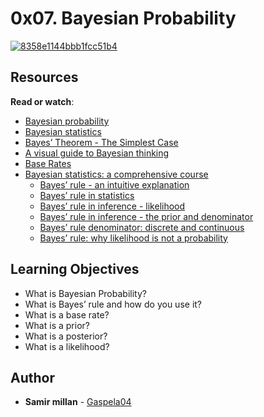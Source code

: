 <h1 class="gap">0x07. Bayesian Probability</h1>

<article id="description" class="gap formatted-content">
    <p><a href="https://imgbb.com/"><img src="https://i.ibb.co/ypkD3FW/8358e1144bbb1fcc51b4.png" alt="8358e1144bbb1fcc51b4" border="0"></a></p>

<h2>Resources</h2>

<p><strong>Read or watch</strong>:</p>

<ul>
<li><a href="/rltoken/sTaD6jnhKs_TTfQZzJ3yhQ" title="Bayesian probability" target="_blank">Bayesian probability</a></li>
<li><a href="/rltoken/1v-8Ekg3h0raamUXPhY2QQ" title="Bayesian statistics" target="_blank">Bayesian statistics</a></li>
<li><a href="/rltoken/VqWGh8Z-0EAiTxGbxOR3gw" title="Bayes' Theorem - The Simplest Case" target="_blank">Bayes’ Theorem - The Simplest Case</a></li>
<li><a href="/rltoken/oO_89xTL9ijXyB6d6TJUPg" title="A visual guide to Bayesian thinking" target="_blank">A visual guide to Bayesian thinking</a></li>
<li><a href="/rltoken/DePOnOgfkkXvXgxlo39CPA" title="Base Rates" target="_blank">Base Rates</a></li>
<li><a href="/rltoken/Kmv4IuCD4b2C1et6zDPHGA" title="Bayesian statistics: a comprehensive course" target="_blank">Bayesian statistics: a comprehensive course</a>

<ul>
<li><a href="/rltoken/wVw3Sust10jQDa3-BDDzUA" title="Bayes' rule - an intuitive explanation" target="_blank">Bayes’ rule - an intuitive explanation</a></li>
<li><a href="/rltoken/wUhrdfFq0be4VH4strzaXQ" title="Bayes' rule in statistics" target="_blank">Bayes’ rule in statistics</a></li>
<li><a href="/rltoken/EhC5nfFrqlMxRG6a8YC3dw" title="Bayes' rule in inference - likelihood" target="_blank">Bayes’ rule in inference - likelihood</a></li>
<li><a href="/rltoken/76IgPqJyHwanrMbxPld4qg" title="Bayes' rule in inference - the prior and denominator" target="_blank">Bayes’ rule in inference - the prior and denominator</a></li>
<li><a href="/rltoken/vO953V4kzEr6izhjVy2zqg" title="Bayes' rule denominator: discrete and continuous" target="_blank">Bayes’ rule denominator: discrete and continuous</a></li>
<li><a href="/rltoken/UGHHljv4xEmsSkF9r5h4wQ" title="Bayes' rule: why likelihood is not a probability" target="_blank">Bayes’ rule: why likelihood is not a probability</a></li>
</ul></li>
</ul>

<h2>Learning Objectives</h2>

<ul>
<li>What is Bayesian Probability?</li>
<li>What is Bayes’ rule and how do you use it?</li>
<li>What is a base rate?</li>
<li>What is a prior?</li>
<li>What is a posterior?</li>
<li>What is a likelihood?</li>
</ul>

  </article>

## Author
* **Samir millan** - [Gaspela04](https://github.com/Gaspela04)
